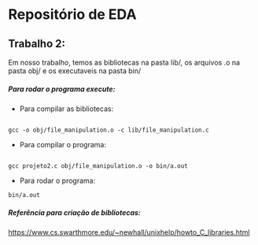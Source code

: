 # Repositório de EDA

## Trabalho 2:

Em nosso trabalho, temos as bibliotecas na pasta lib/, os arquivos .o na pasta obj/  e os executaveis na pasta bin/

##### Para rodar o programa execute:

* Para compilar as bibliotecas:

```

gcc -o obj/file_manipulation.o -c lib/file_manipulation.c

```

* Para compilar o programa:

```

gcc projeto2.c obj/file_manipulation.o -o bin/a.out

```

* Para rodar o programa:

```
bin/a.out

```


##### Referência para criação de bibliotecas:

https://www.cs.swarthmore.edu/~newhall/unixhelp/howto_C_libraries.html
